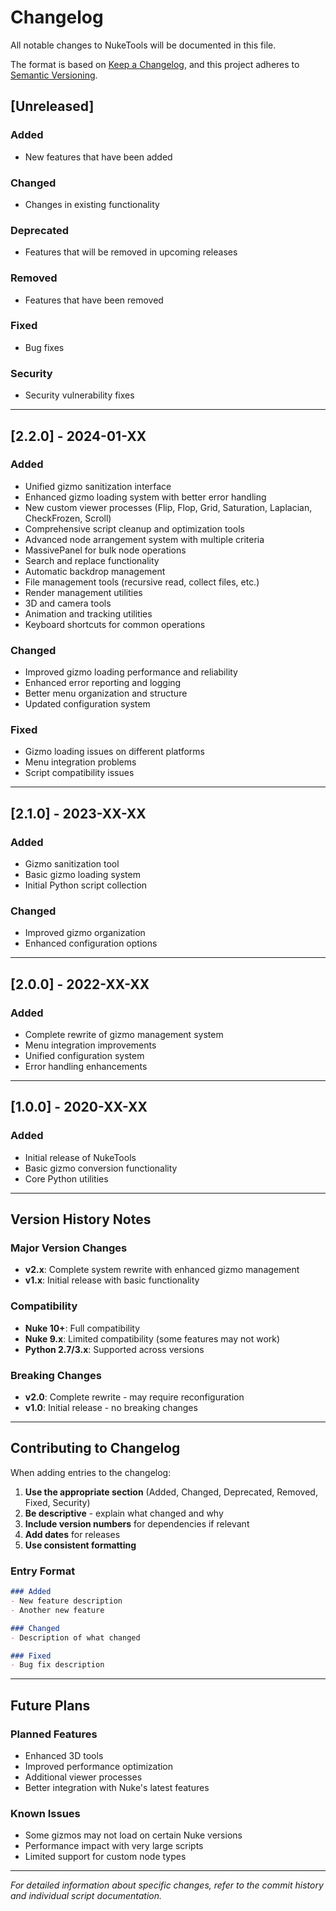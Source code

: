 # Changelog

All notable changes to NukeTools will be documented in this file.

The format is based on [Keep a Changelog](https://keepachangelog.com/en/1.0.0/),
and this project adheres to [Semantic Versioning](https://semver.org/spec/v2.0.0.html).

## [Unreleased]

### Added
- New features that have been added

### Changed
- Changes in existing functionality

### Deprecated
- Features that will be removed in upcoming releases

### Removed
- Features that have been removed

### Fixed
- Bug fixes

### Security
- Security vulnerability fixes

---

## [2.2.0] - 2024-01-XX

### Added
- Unified gizmo sanitization interface
- Enhanced gizmo loading system with better error handling
- New custom viewer processes (Flip, Flop, Grid, Saturation, Laplacian, CheckFrozen, Scroll)
- Comprehensive script cleanup and optimization tools
- Advanced node arrangement system with multiple criteria
- MassivePanel for bulk node operations
- Search and replace functionality
- Automatic backdrop management
- File management tools (recursive read, collect files, etc.)
- Render management utilities
- 3D and camera tools
- Animation and tracking utilities
- Keyboard shortcuts for common operations

### Changed
- Improved gizmo loading performance and reliability
- Enhanced error reporting and logging
- Better menu organization and structure
- Updated configuration system

### Fixed
- Gizmo loading issues on different platforms
- Menu integration problems
- Script compatibility issues

---

## [2.1.0] - 2023-XX-XX

### Added
- Gizmo sanitization tool
- Basic gizmo loading system
- Initial Python script collection

### Changed
- Improved gizmo organization
- Enhanced configuration options

---

## [2.0.0] - 2022-XX-XX

### Added
- Complete rewrite of gizmo management system
- Menu integration improvements
- Unified configuration system
- Error handling enhancements

---

## [1.0.0] - 2020-XX-XX

### Added
- Initial release of NukeTools
- Basic gizmo conversion functionality
- Core Python utilities

---

## Version History Notes

### Major Version Changes
- **v2.x**: Complete system rewrite with enhanced gizmo management
- **v1.x**: Initial release with basic functionality

### Compatibility
- **Nuke 10+**: Full compatibility
- **Nuke 9.x**: Limited compatibility (some features may not work)
- **Python 2.7/3.x**: Supported across versions

### Breaking Changes
- **v2.0**: Complete rewrite - may require reconfiguration
- **v1.0**: Initial release - no breaking changes

---

## Contributing to Changelog

When adding entries to the changelog:

1. **Use the appropriate section** (Added, Changed, Deprecated, Removed, Fixed, Security)
2. **Be descriptive** - explain what changed and why
3. **Include version numbers** for dependencies if relevant
4. **Add dates** for releases
5. **Use consistent formatting**

### Entry Format
```markdown
### Added
- New feature description
- Another new feature

### Changed
- Description of what changed

### Fixed
- Bug fix description
```

---

## Future Plans

### Planned Features
- Enhanced 3D tools
- Improved performance optimization
- Additional viewer processes
- Better integration with Nuke's latest features

### Known Issues
- Some gizmos may not load on certain Nuke versions
- Performance impact with very large scripts
- Limited support for custom node types

---

*For detailed information about specific changes, refer to the commit history and individual script documentation.* 